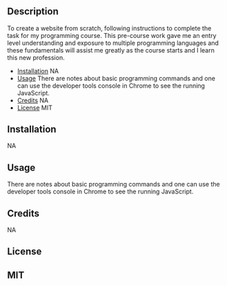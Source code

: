# <Prework Study Guide Webpage>

## Description

To create a website from scratch, following instructions to complete the task for my programming course.
This pre-course work gave me an entry level understanding and exposure to multiple programming languages and these fundamentals will assist me greatly as the course starts and I learn this new profession.


- [Installation](#installation) NA
- [Usage](#usage) There are notes about basic programming commands and one can use the developer tools console in Chrome to see the running JavaScript.
- [Credits](#credits) NA
- [License](#license) MIT

## Installation

NA

## Usage

There are notes about basic programming commands and one can use the developer tools console in Chrome to see the running JavaScript.

## Credits

NA

## License

MIT
---

